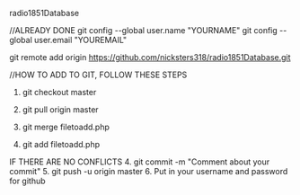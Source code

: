 radio1851Database

//ALREADY DONE
git config --global user.name "YOURNAME"
git config --global user.email "YOUREMAIL"

git remote add origin https://github.com/nicksters318/radio1851Database.git


//HOW TO ADD TO GIT, FOLLOW THESE STEPS

1. git checkout master
2. git pull origin master

3. git merge filetoadd.php
3. git add filetoadd.php

IF THERE ARE NO CONFLICTS
4. git commit -m "Comment about your commit"
5. git push -u origin master
6. Put in your username and password for github
